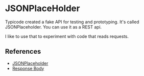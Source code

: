 # JSONPlaceHolder

Typicode created a fake API for testing and prototyping. It's called JSONPlaceholder. You can use it as a REST api.

I like to use that to experiment with code that reads requests.

## References

* [JSONPlaceholder](https://jsonplaceholder.typicode.com/)
* [Response Body](https://andrii-kushch.medium.com/is-it-necessary-to-close-the-body-in-the-http-response-object-in-golang-171c44c9394d)